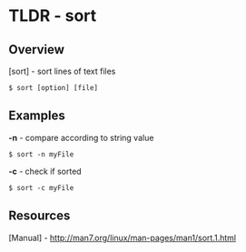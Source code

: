 TLDR - sort
==========

Overview
--------

[sort] - sort lines of text files

	$ sort [option] [file]

Examples
--------

**-n** - compare according to string value

	$ sort -n myFile

**-c** - check if sorted

	$ sort -c myFile

Resources
---------

[Manual] - http://man7.org/linux/man-pages/man1/sort.1.html

